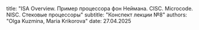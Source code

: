title: "ISA Overview. Пример процессора фон Неймана. CISC. Microcode. NISC. Стековые процессоры"
subtitle: "Конспект лекции №8"
authors: "Olga Kuzmina, Maria Krikorova"
date: 27.04.2025
